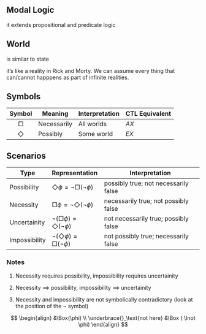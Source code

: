 ## Modal Logic

it extends propositional and predicate logic

## World

is similar to state

it’s like a reality in Rick and Morty. We can assume every thing that can/cannot happpens as part of infinite realities.

## Symbols

|   Symbol   | Meaning     | Interpretation | CTL Equivalent |
| :--------: | ----------- | -------------- | -------------- |
|   $\Box$   | Necessarily | All worlds     | $AX$           |
| $\Diamond$ | Possibly    | Some world     | $EX$           |

## Scenarios

| Type          | Representation                              | Interpretation                       |
| ------------- | :------------------------------------------ | ------------------------------------ |
| Possibility   | $\Diamond \phi = \lnot \Box (\lnot \phi)$   | possibly true; not necessarily false |
| Necessity     | $\Box \phi = \lnot \Diamond (\lnot \phi)$   | necessarily true; not possibly false |
| Uncertainity  | $\lnot(\Box \phi) = \Diamond (\lnot \phi)$  | not necessarily true; possibly false |
| Impossibility | $\lnot (\Diamond \phi) = \Box (\lnot \phi)$ | not possibly true; necessarily false |

### Notes

1. Necessity requires possibility, impossibility requires uncertainity

2. Necessity $\implies$ possibility, impossibility $\implies$ uncertainity

5. Necessity and impossibility are not symbolically contradictory
   (look at the position of the $\lnot$ symbol)
   
$$
\begin{align}
&\Box(\phi) \\   \underbrace{}_\text{not here}
&\Box ( \lnot \phi)
\end{align}
$$
